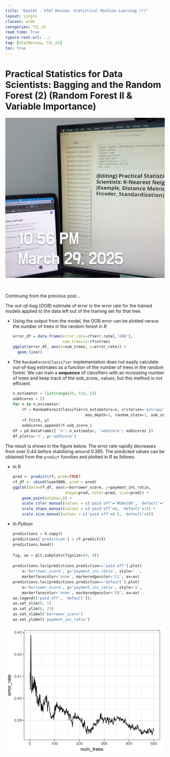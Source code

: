 ```yaml
---
title: "Day145 - STAT Review: Statistical Machine Learning (7)"
layout: single
classes: wide
categories: TIL_25
read_time: True
typora-root-url: ../
tag: [StatReview, TIL_25]
toc: true 
---
```


# Practical Statistics for Data Scientists: Bagging and the Random Forest (2) (Random Forest II & Variable Importance)

![12C38DDB-024F-4693-BB2D-848242F6B182](../../images/2025-03-29-TIL25_Day145/12C38DDB-024F-4693-BB2D-848242F6B182.jpeg)

<br>

Continuing from the previous post... 

The *out-of-bag* (*OOB*) estimate of error is the error rate for the trained models applied to the data left out of the training set for that tree. 

- Using the output from the model, the OOB error can be plotted versus the number of trees in the random forest in *R*

  ```R
  error_df = data.frame(error_rate=rf$err.rate[,'OOB'],
                        num_trees=1:rf$ntree)
  ggplot(error_df, aes(x=num_trees, y=error_rate)) +
    geom_line()
  ```

- The `RandomForestClassifier` implementation does not easily calculate out-of-bag estimates as a function of the number of trees in the random forest. We can train a **sequence** of classifiers with an increasing number of trees and keep track of the oob_score_ values, but this method is not efficient.

  ```python
  n_estimator = list(range(20, 510, 5))
  oobScores = []
  for n in n_estimator:
      rf = RandomForestClassifier(n_estimators=n, criterion='entropy',
                                  max_depth=5, random_state=1, oob_score=True)
      rf.fit(X, y)
      oobScores.append(rf.oob_score_)
  df = pd.DataFrame({ 'n': n_estimator, 'oobScore': oobScores })
  df.plot(x='n', y='oobScore')
  ```

The result is shown in the figure below. The error rate rapidly decreases from over 0.44 before stabilizing around 0.385. The predicted values can be obtained from the `predict` function and plotted in *R* as follows.

- In R

  ```R
  pred <- predict(rf, prob=TRUE)
  rf_df <- cbind(loan3000, pred = pred)
  ggplot(data=rf_df, aes(x=borrower_score, y=payment_inc_ratio,
                         shape=pred, color=pred, size=pred)) +
      geom_point(alpha=.8) +
      scale_color_manual(values = c('paid off'='#b8e186', 'default'='#d95f02')) +
      scale_shape_manual(values = c('paid off'=0, 'default'=1)) +
      scale_size_manual(values = c('paid off'=0.5, 'default'=2))
  ```

- In *Python*

  ```python
  predictions = X.copy()
  predictions['prediction'] = rf.predict(X)
  predictions.head()
  
  fig, ax = plt.subplots(figsize=(4, 4))
  
  predictions.loc[predictions.prediction=='paid off'].plot(
      x='borrower_score', y='payment_inc_ratio', style='.',
      markerfacecolor='none', markeredgecolor='C1', ax=ax)
  predictions.loc[predictions.prediction=='default'].plot(
      x='borrower_score', y='payment_inc_ratio', style='o',
      markerfacecolor='none', markeredgecolor='C0', ax=ax)
  ax.legend(['paid off', 'default']);
  ax.set_xlim(0, 1)
  ax.set_ylim(0, 25)
  ax.set_xlabel('borrower_score')
  ax.set_ylabel('payment_inc_ratio')
  ```

  

![image-20250405175432539](/../images/2025-03-29-TIL25_Day145/image-20250405175432539.png)
